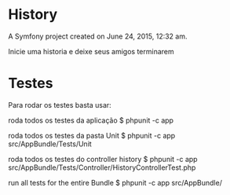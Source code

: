 History
=======

A Symfony project created on June 24, 2015, 12:32 am.

Inicie uma historia e deixe seus amigos terminarem

Testes
=======
Para rodar os testes basta usar:

roda todos os testes da aplicação
$ phpunit -c app

roda todos os testes da pasta Unit
$ phpunit -c app src/AppBundle/Tests/Unit

roda todos os testes do controller history
$ phpunit -c app src/AppBundle/Tests/Controller/HistoryControllerTest.php

run all tests for the entire Bundle
$ phpunit -c app src/AppBundle/
